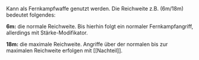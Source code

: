 Kann als Fernkampfwaffe genutzt werden. 
Die Reichweite z.B. (6m/18m) bedeutet folgendes: 

**6m:** die normale Reichweite. Bis hierhin folgt ein normaler Fernkampfangriff, allerdings mit Stärke-Modifikator.

**18m:** die maximale Reichweite. Angriffe über der normalen bis zur maximalen Reichweite erfolgen mit [[Nachteil]]. 